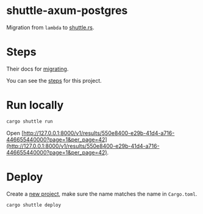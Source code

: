 # shuttle-axum-postgres

Migration from `lambda` to [shuttle.rs](https://shuttle.rs).

# Steps

Their docs for [migrating](https://docs.shuttle.rs/migration/migrating-to-shuttle).

You can see the [steps](https://github.com/radumarias/aws-lambda-axum-dynamodb/commit/e15019dc21e348e4f4c662c270a44572168d6314) for this project.

# Run locally

```bash
cargo shuttle run
```

Open [http://127.0.0.1:8000/v1/results/550e8400-e29b-41d4-a716-446655440000?page=1&per_page=42](http://127.0.0.1:8000/v1/results/550e8400-e29b-41d4-a716-446655440000?page=1&per_page=42).

# Deploy

Create a [new project](https://console.shuttle.rs), make sure the name matches the name in `Cargo.toml`.

```bash
cargo shuttle deploy
```
